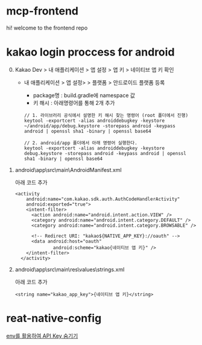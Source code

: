 # mcp-frontend

hi! welcome to the frontend repo

# kakao login proccess for **android**

0. Kakao Dev > 내 애플리케이션 > 앱 설정 > 앱 키 > 네이티브 앱 키 확인

   - 내 애플리케이션 > 앱 설정> > 플랫폼 > 안드로이드 플랫폼 등록

     - package명 : build.gradle에 namespace 값
     - 키 해시 : 아래명령어를 통해 2개 추가

     ```
     // 1. 라이브러리 공식에서 설명한 키 해시 찾는 명령어 (root 폴더에서 진행)
     keytool -exportcert -alias androiddebugkey -keystore ~/android/app/debug.keystore -storepass android -keypass android | openssl sha1 -binary | openssl base64

     // 2. android/app 폴더에서 아래 명령어 실행한다.
     keytool -exportcert -alias androiddebugkey -keystore debug.keystore -storepass android -keypass android | openssl sha1 -binary | openssl base64
     ```

1. android\app\src\main\AndroidManifest.xml

   아래 코드 추가

   ```
   <activity
       android:name="com.kakao.sdk.auth.AuthCodeHandlerActivity"
       android:exported="true">
       <intent-filter>
         <action android:name="android.intent.action.VIEW" />
         <category android:name="android.intent.category.DEFAULT" />
         <category android:name="android.intent.category.BROWSABLE" />

         <!-- Redirect URI: "kakao${NATIVE_APP_KEY}://oauth" -->
         <data android:host="oauth"
                 android:scheme="kakao{네이티브 앱 키}" />
       </intent-filter>
     </activity>
   ```

2. android\app\src\main\res\values\strings.xml

   아래 코드 추가

   ```
   <string name="kakao_app_key">{네이티브 앱 키}</string>
   ```

# reat-native-config

[env를 활용하여 API Key 숨기기](https://ssilook.tistory.com/entry/React-Native-RN-%ED%99%98%EA%B2%BD-%EB%B3%80%EC%88%98%EB%A5%BC-%ED%99%9C%EC%9A%A9%ED%95%9C-API-key-%EC%88%A8%EA%B8%B0%EA%B8%B0)
